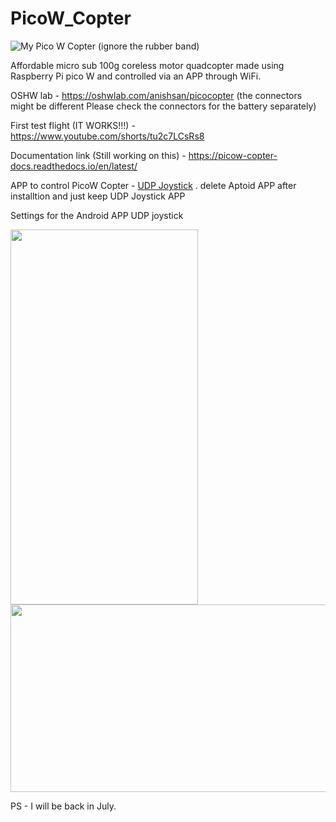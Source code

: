 # PicoW_Copter

![My Pico W Copter (ignore the rubber band)](./Images/PicoW_Copter.jpg)

Affordable micro sub 100g coreless motor quadcopter made using Raspberry Pi pico W and controlled via an APP through WiFi.

OSHW lab - https://oshwlab.com/anishsan/picocopter
(the connectors might be different Please check the connectors for the battery separately)

First test flight (IT WORKS!!!) - https://www.youtube.com/shorts/tu2c7LCsRs8

Documentation link (Still working on this) - https://picow-copter-docs.readthedocs.io/en/latest/

APP to control PicoW Copter - [UDP Joystick](https://udpjoystick.en.aptoide.com/app) 
. delete Aptoid APP after installtion and just keep UDP Joystick APP 

Settings for the Android APP UDP joystick

<img src="https://github.com/anish-natekar/PicoW_Copter/blob/main/Images/udpjoystick_values.jpg"  width="300" height="600" />

<img src="https://github.com/anish-natekar/PicoW_Copter/blob/main/Images/udpjoystick_settings.jpg"  width="600" height="300" />

PS - I will be back in July.
